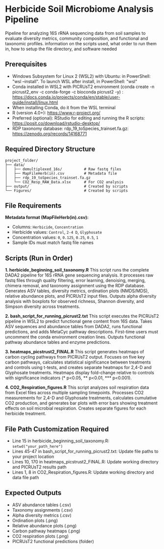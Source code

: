 # Herbicide Soil Microbiome Analysis Pipeline
Pipeline for analyzing 16S rRNA sequencing data from soil samples to evaluate diversity metrics, community composition, and functional and taxonomic profiles.
information on the scripts used, what order to run them in, how to setup the file directory, and software needed

## Prerequisites
- Windows Subsystem for Linux 2 (WSL2) with Ubuntu: in PowerShell: "wsl –install". To launch WSL after install, in PowerShell: "wsl"
- Conda installed in WSL2 with PICRUsT2 environment (conda create -n picrust2_env -c conda-forge -c bioconda picrust2 -y) : https://docs.conda.io/projects/conda/en/stable/user-guide/install/linux.html
- When installing Conda, do it from the WSL terminal
- R (version 4.0+): https://www.r-project.org/
- Preferred (optional): RStudio for editing and running the R scripts: https://posit.co/download/rstudio-desktop/
- RDP taxonomy database: rdp_19_toSpecies_trainset.fa.gz: https://zenodo.org/records/14168771

## Required Directory Structure
```
project_folder/
├── data/
│   ├── demultiplexed_16s/          # Raw fastq files
│   ├── MapFileHerb(in).csv         # Metadata file
│   ├── rdp_19_toSpecies_trainset.fa.gz
│   └── CO2_Resp_RAW_Data.xlsx      # For CO2 analysis
├── output/                         # Created by scripts
└── Figures/                        # Created by scripts
```

## File Requirements
**Metadata format (MapFileHerb(in).csv):**
- Columns: `Herbicide`, `Concentration`
- Herbicide values: `Control`, `2-4 D`, `Glyphosate`
- Concentration values: `0`, `0.125`, `0.25`, `0.5`, `1`
- Sample IDs must match fastq file names

## Scripts (Run in Order)

**1. herbicide_beginning_soil_taxonomy.R**
This script runs the complete DADA2 pipeline for 16S rRNA gene sequencing analysis. It processes raw fastq files through quality filtering, error learning, denoising, merging, chimera removal, and taxonomy assignment using the RDP database. Generates ASV tables, diversity metrics, ordination plots (NMDS/MDS), relative abundance plots, and PICRUsT2 input files. Outputs alpha diversity analysis with boxplots for observed richness, Shannon diversity, and Simpson diversity across treatments.

**2. bash_script_for_running_picrust2.txt**
This script executes the PICRUsT2 pipeline in WSL2 to predict functional gene content from 16S data. Takes ASV sequences and abundance tables from DADA2, runs functional predictions, and adds MetaCyc pathway descriptions. First-time users must uncomment the conda environment creation lines. Outputs functional pathway abundance tables and enzyme predictions.

**3. heatmaps_picstrust2_FINAL.R**
This script generates heatmaps of carbon cycling pathways from PICRUsT2 output. Focuses on five key carbon pathways, calculates statistical significance between treatments and controls using t-tests, and creates separate heatmaps for 2,4-D and Glyphosate treatments. Heatmaps display fold-change relative to controls with significance indicators (* p<0.05, ** p<0.01, *** p<0.001).

**4. CO2_Respiration_figures.R**
This script analyzes soil respiration data from Excel files across multiple sampling timepoints. Processes CO2 measurements for 2,4-D and Glyphosate treatments, calculates cumulative CO2 production, and generates bar plots with error bars showing treatment effects on soil microbial respiration. Creates separate figures for each herbicide treatment.

## File Path Customization Required
- Line 15 in herbicide_beginning_soil_taxonomy.R: `setwd("your_path_here")`
- Lines 45-47 in bash_script_for_running_picrust2.txt: Update file paths to your project location
- Lines 10, 170 in heatmaps_picstrust2_FINAL.R: Update working directory and PICRUsT2 results path
- Lines 1, 8 in CO2_Respiration_figures.R: Update working directory and data file path

## Expected Outputs
- ASV abundance tables (.csv)
- Taxonomy assignments (.csv)
- Alpha diversity metrics (.csv)
- Ordination plots (.png)
- Relative abundance plots (.png)
- Carbon pathway heatmaps (.png)
- CO2 respiration plots (.png)
- PICRUsT2 functional predictions (folder)

